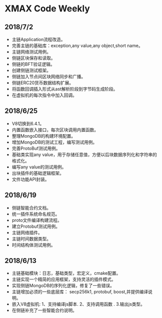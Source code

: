 # XMAX Code Weekly

2018/7/2
-----------------------
*  主链Application流程改造。
*  完善主链的基础库：exception,any value,any object,short name。
*  主链网络测试用例。
*  侧链区块保存和读取。
*  侧链的BFT验证逻辑。
*  创建侧链测试框架。
*  侧链加入节点间区块网络同步和广播。
*  侧链ERC20货币数据结构扩展。
*  将函数回调插入形式从ast解析阶段到字节码生成阶段。
*  在虚拟机的每次指令中加入回调。


2018/6/25
-----------------------
*  V8切换到6.4.1。
*  内置函数嵌入接口，每次区块调用内置函数。
*  整理MongoDB的构建环境配置。
*  增加MongoDB的测试工程，编写测试用例。
*  完善ProtoBuf测试用例。
*  基础类实现any value，用于存储任意值，方便以后块数据序列化和字符串的格式化。
*  编写any value的测试用例。
*  出块插件的基础逻辑框架。
*  文件功能API封装。


2018/6/19
-----------------------
*  侧链智能合约文档。
*  统一插件系统命名规范。
*  proto文件编译构建流程。
*  建立Protobuf测试用例。
*  主链网络插件。
*  主链时间数据类型。
*  时间结构体测试用例。


2018/6/13
-----------------------
*  主链基础模块：日志，基础类型，宏定义，cmake配置。
*  主链实现一个精简的应用框架，支持灵活的插件模式。
*  实现侧链MongoDB的序列化逻辑，修复了一些错误。
*  主链增加必须的一些底层库： secp256k1, protobuf, boost,并提供编译说明。
*  嵌入V8虚拟机: 1、支持编译js脚本. 2、支持调用函数 . 3.输出js类型。
*  在侧链补充了一些智能合约说明。
